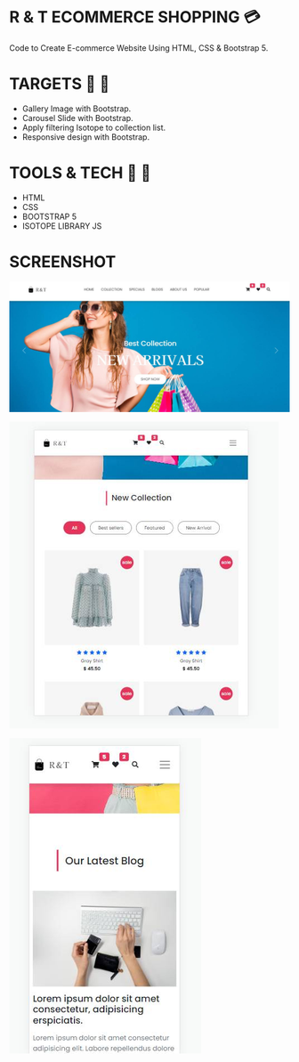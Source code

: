 # R & T ECOMMERCE SHOPPING :credit_card:
Code to Create E-commerce Website Using HTML, CSS & Bootstrap 5.

# TARGETS :pushpin: :rocket:
* Gallery Image with Bootstrap.
* Carousel Slide with Bootstrap.
* Apply filtering Isotope to collection list.
* Responsive design with Bootstrap.

# TOOLS & TECH :wrench: :hammer:

* HTML
* CSS 
* BOOTSTRAP 5
* ISOTOPE LIBRARY JS

# SCREENSHOT

![](images/ecommerce-desktop.jpg)


![](images/ecommerce-tablet.jpg)


![](images/ecommerce-mobile.jpg)